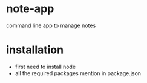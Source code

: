 # note-app
command line app to manage notes

# installation

- first need to install node 
- all the required packages mention in package.json


